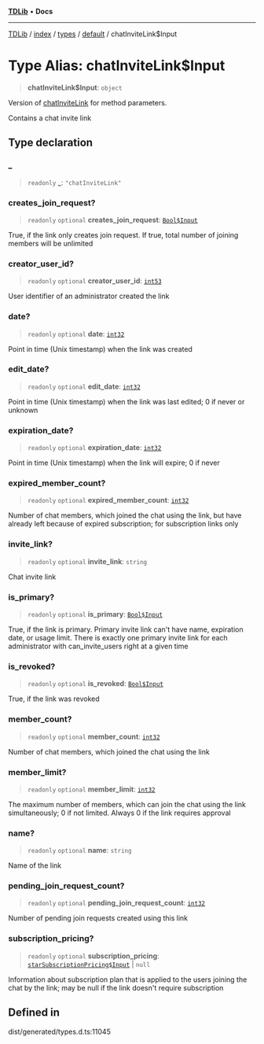 [**TDLib**](../../../../../../README.md) • **Docs**

***

[TDLib](../../../../../../modules.md) / [index](../../../../../README.md) / [types](../../../README.md) / [default](../README.md) / chatInviteLink$Input

# Type Alias: chatInviteLink$Input

> **chatInviteLink$Input**: `object`

Version of [chatInviteLink](chatInviteLink.md) for method parameters.

Contains a chat invite link

## Type declaration

### \_

> `readonly` **\_**: `"chatInviteLink"`

### creates\_join\_request?

> `readonly` `optional` **creates\_join\_request**: [`Bool$Input`](Bool$Input.md)

True, if the link only creates join request. If true, total number of joining members will be unlimited

### creator\_user\_id?

> `readonly` `optional` **creator\_user\_id**: [`int53`](int53.md)

User identifier of an administrator created the link

### date?

> `readonly` `optional` **date**: [`int32`](int32.md)

Point in time (Unix timestamp) when the link was created

### edit\_date?

> `readonly` `optional` **edit\_date**: [`int32`](int32.md)

Point in time (Unix timestamp) when the link was last edited; 0 if never or unknown

### expiration\_date?

> `readonly` `optional` **expiration\_date**: [`int32`](int32.md)

Point in time (Unix timestamp) when the link will expire; 0 if never

### expired\_member\_count?

> `readonly` `optional` **expired\_member\_count**: [`int32`](int32.md)

Number of chat members, which joined the chat using the link, but have already left because of expired subscription; for subscription links only

### invite\_link?

> `readonly` `optional` **invite\_link**: `string`

Chat invite link

### is\_primary?

> `readonly` `optional` **is\_primary**: [`Bool$Input`](Bool$Input.md)

True, if the link is primary. Primary invite link can't have name, expiration date, or usage limit. There is exactly one primary invite link for each administrator with can_invite_users right at a given time

### is\_revoked?

> `readonly` `optional` **is\_revoked**: [`Bool$Input`](Bool$Input.md)

True, if the link was revoked

### member\_count?

> `readonly` `optional` **member\_count**: [`int32`](int32.md)

Number of chat members, which joined the chat using the link

### member\_limit?

> `readonly` `optional` **member\_limit**: [`int32`](int32.md)

The maximum number of members, which can join the chat using the link simultaneously; 0 if not limited. Always 0 if the link requires approval

### name?

> `readonly` `optional` **name**: `string`

Name of the link

### pending\_join\_request\_count?

> `readonly` `optional` **pending\_join\_request\_count**: [`int32`](int32.md)

Number of pending join requests created using this link

### subscription\_pricing?

> `readonly` `optional` **subscription\_pricing**: [`starSubscriptionPricing$Input`](starSubscriptionPricing$Input.md) \| `null`

Information about subscription plan that is applied to the users joining the chat by the link; may be null if the link doesn't require subscription

## Defined in

dist/generated/types.d.ts:11045
